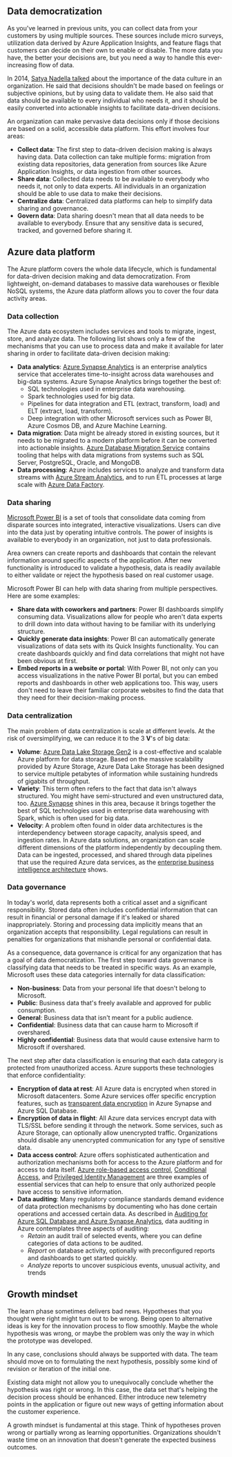 
## Data democratization

As you've learned in previous units, you can collect data from your customers by using multiple sources. These sources include micro surveys, utilization data derived by Azure Application Insights, and feature flags that customers can decide on their own to enable or disable. The more data you have, the better your decisions are, but you need a way to handle this ever-increasing flow of data.

In 2014, [Satya Nadella talked](https://blogs.microsoft.com/blog/2014/04/15/a-data-culture-for-everyone) about the importance of the data culture in an organization. He said that decisions shouldn't be made based on feelings or subjective opinions, but by using data to validate them. He also said that data should be available to every individual who needs it, and it should be easily converted into actionable insights to facilitate data-driven decisions.

An organization can make pervasive data decisions only if those decisions are based on a solid, accessible data platform. This effort involves four areas:

- **Collect data**: The first step to data-driven decision making is always having data. Data collection can take multiple forms: migration from existing data repositories, data generation from sources like Azure Application Insights, or data ingestion from other sources.
- **Share data**: Collected data needs to be available to everybody who needs it, not only to data experts. All individuals in an organization should be able to use data to make their decisions.
- **Centralize data**: Centralized data platforms can help to simplify data sharing and governance.
- **Govern data**: Data sharing doesn't mean that all data needs to be available to everybody. Ensure that any sensitive data is secured, tracked, and governed before sharing it.

## Azure data platform

The Azure platform covers the whole data lifecycle, which is fundamental for data-driven decision making and data democratization. From lightweight, on-demand databases to massive data warehouses or flexible NoSQL systems, the Azure data platform allows you to cover the four data activity areas.

### Data collection

The Azure data ecosystem includes services and tools to migrate, ingest, store, and analyze data. The following list shows only a few of the mechanisms that you can use to process data and make it available for later sharing in order to facilitate data-driven decision making:

- **Data analytics**: [Azure Synapse Analytics](https://learn.microsoft.com/en-us/azure/synapse-analytics/overview-what-is) is an enterprise analytics service that accelerates time-to-insight across data warehouses and big-data systems. Azure Synapse Analytics brings together the best of:
    - SQL technologies used in enterprise data warehousing.
    - Spark technologies used for big data.
    - Pipelines for data integration and ETL (extract, transform, load) and ELT (extract, load, transform).
    - Deep integration with other Microsoft services such as Power BI, Azure Cosmos DB, and Azure Machine Learning.
- **Data migration**: Data might be already stored in existing sources, but it needs to be migrated to a modern platform before it can be converted into actionable insights. [Azure Database Migration Service](https://learn.microsoft.com/en-us/azure/dms) contains tooling that helps with data migrations from systems such as SQL Server, PostgreSQL, Oracle, and MongoDB.
- **Data processing**: Azure includes services to analyze and transform data streams with [Azure Stream Analytics](https://learn.microsoft.com/en-us/azure/stream-analytics/stream-analytics-introduction), and to run ETL processes at large scale with [Azure Data Factory](https://learn.microsoft.com/en-us/azure/data-factory).

### Data sharing

[Microsoft Power BI](https://learn.microsoft.com/en-us/power-bi/fundamentals/power-bi-overview) is a set of tools that consolidate data coming from disparate sources into integrated, interactive visualizations. Users can dive into the data just by operating intuitive controls. The power of insights is available to everybody in an organization, not just to data professionals.

Area owners can create reports and dashboards that contain the relevant information around specific aspects of the application. After new functionality is introduced to validate a hypothesis, data is readily available to either validate or reject the hypothesis based on real customer usage.

Microsoft Power BI can help with data sharing from multiple perspectives. Here are some examples:

- **Share data with coworkers and partners**: Power BI dashboards simplify consuming data. Visualizations allow for people who aren't data experts to drill down into data without having to be familiar with its underlying structure.
- **Quickly generate data insights**: Power BI can automatically generate visualizations of data sets with its Quick Insights functionality. You can create dashboards quickly and find data correlations that might not have been obvious at first.
- **Embed reports in a website or portal**: With Power BI, not only can you access visualizations in the native Power BI portal, but you can embed reports and dashboards in other web applications too. This way, users don't need to leave their familiar corporate websites to find the data that they need for their decision-making process.

### Data centralization

The main problem of data centralization is scale at different levels. At the risk of oversimplifying, we can reduce it to the 3 **V**'s of big data:

- **Volume**: [Azure Data Lake Storage Gen2](https://learn.microsoft.com/en-us/azure/storage/blobs/data-lake-storage-introduction) is a cost-effective and scalable Azure platform for data storage. Based on the massive scalability provided by Azure Storage, Azure Data Lake Storage has been designed to service multiple petabytes of information while sustaining hundreds of gigabits of throughput.
- **Variety**: This term often refers to the fact that data isn't always structured. You might have semi-structured and even unstructured data, too. [Azure Synapse](https://learn.microsoft.com/en-us/azure/synapse-analytics/overview-what-is) shines in this area, because it brings together the best of SQL technologies used in enterprise data warehousing with Spark, which is often used for big data.
- **Velocity**: A problem often found in older data architectures is the interdependency between storage capacity, analysis speed, and ingestion rates. In Azure data solutions, an organization can scale different dimensions of the platform independently by decoupling them. Data can be ingested, processed, and shared through data pipelines that use the required Azure data services, as the [enterprise business intelligence architecture](https://learn.microsoft.com/en-us/azure/architecture/reference-architectures/data/enterprise-bi-synapse) shows.

### Data governance

In today's world, data represents both a critical asset and a significant responsibility. Stored data often includes confidential information that can result in financial or personal damage if it's leaked or shared inappropriately. Storing and processing data implicitly means that an organization accepts that responsibility. Legal regulations can result in penalties for organizations that mishandle personal or confidential data.

As a consequence, data governance is critical for any organization that has a goal of data democratization. The first step toward data governance is classifying data that needs to be treated in specific ways. As an example, Microsoft uses these data categories internally for data classification:

- **Non-business**: Data from your personal life that doesn't belong to Microsoft.
- **Public**: Business data that's freely available and approved for public consumption.
- **General**: Business data that isn't meant for a public audience.
- **Confidential**: Business data that can cause harm to Microsoft if overshared.
- **Highly confidential**: Business data that would cause extensive harm to Microsoft if overshared.

The next step after data classification is ensuring that each data category is protected from unauthorized access. Azure supports these technologies that enforce confidentiality:

- **Encryption of data at rest**: All Azure data is encrypted when stored in Microsoft datacenters. Some Azure services offer specific encryption features, such as [transparent data encryption](https://learn.microsoft.com/en-us/azure/azure-sql/database/transparent-data-encryption-tde-overview) in Azure Synapse and Azure SQL Database.
- **Encryption of data in flight**: All Azure data services encrypt data with TLS/SSL before sending it through the network. Some services, such as Azure Storage, can optionally allow unencrypted traffic. Organizations should disable any unencrypted communication for any type of sensitive data.
- **Data access control**: Azure offers sophisticated authentication and authorization mechanisms both for access to the Azure platform and for access to data itself. [Azure role-based access control](https://learn.microsoft.com/en-us/azure/role-based-access-control/overview), [Conditional Access](https://learn.microsoft.com/en-us/azure/active-directory/conditional-access/overview), and [Privileged Identity Management](https://learn.microsoft.com/en-us/azure/active-directory/privileged-identity-management/pim-configure) are three examples of essential services that can help to ensure that only authorized people have access to sensitive information.
- **Data auditing**: Many regulatory compliance standards demand evidence of data protection mechanisms by documenting who has done certain operations and accessed certain data. As described in [Auditing for Azure SQL Database and Azure Synapse Analytics](https://learn.microsoft.com/en-us/azure/azure-sql/database/auditing-overview), data auditing in Azure contemplates three aspects of auditing:
    - _Retain_ an audit trail of selected events, where you can define categories of data actions to be audited.
    - _Report_ on database activity, optionally with preconfigured reports and dashboards to get started quickly.
    - _Analyze_ reports to uncover suspicious events, unusual activity, and trends

## Growth mindset

The learn phase sometimes delivers bad news. Hypotheses that you thought were right might turn out to be wrong. Being open to alternative ideas is key for the innovation process to flow smoothly. Maybe the whole hypothesis was wrong, or maybe the problem was only the way in which the prototype was developed.

In any case, conclusions should always be supported with data. The team should move on to formulating the next hypothesis, possibly some kind of revision or iteration of the initial one.

Existing data might not allow you to unequivocally conclude whether the hypothesis was right or wrong. In this case, the data set that's helping the decision process should be enhanced. Either introduce new telemetry points in the application or figure out new ways of getting information about the customer experience.

A growth mindset is fundamental at this stage. Think of hypotheses proven wrong or partially wrong as learning opportunities. Organizations shouldn't waste time on an innovation that doesn't generate the expected business outcomes.